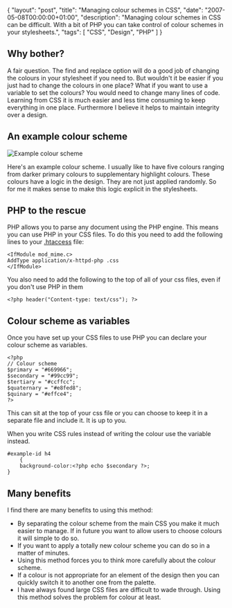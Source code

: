 {
  "layout": "post",
  "title": "Managing colour schemes in CSS",
  "date": "2007-05-08T00:00:00+01:00",
  "description": "Managing colour schemes in CSS can be difficult. With a bit of PHP you can take control of colour schemes in your stylesheets.",
  "tags": [
    "CSS",
    "Design",
    "PHP"
  ]
}

## Why bother?

A fair question. The find and replace option will do a good job of changing the colours in your stylesheet if you need to. But wouldn't it be easier if you just had to change the colours in one place? What if you want to use a variable to set the colours? You would need to change many lines of code. Learning from CSS it is much easier and less time consuming to keep everything in one place. Furthermore I believe it helps to maintain integrity over a design.

## An example colour scheme

![Example colour scheme][1] 

Here's an example colour scheme. I usually like to have five colours ranging from darker primary colours to supplementary highlight colours. These colours have a logic in the design. They are not just applied randomly. So for me it makes sense to make this logic explicit in the stylesheets. 

## PHP to the rescue

PHP allows you to parse any document using the PHP engine. This means you can use PHP in your CSS files. To do this you need to add the following lines to your [.htaccess][2] file: 

    <IfModule mod_mime.c>
    AddType application/x-httpd-php .css
    </IfModule>

You also need to add the following to the top of all of your css files, even if you don't use PHP in them 

    <?php header("Content-type: text/css"); ?>

## Colour scheme as variables

Once you have set up your CSS files to use PHP you can declare your colour scheme as variables. 

    <?php
    // Colour scheme
    $primary = "#669966";
    $secondary = "#99cc99";
    $tertiary = "#ccffcc";
    $quaternary = "#e8fed8";
    $quinary = "#effce4";
    ?>

This can sit at the top of your css file or you can choose to keep it in a separate file and include it. It is up to you.

When you write CSS rules instead of writing the colour use the variable instead. 

    #example-id h4
        {
        background-color:<?php echo $secondary ?>;
    }

## Many benefits

I find there are many benefits to using this method:

* By separating the colour scheme from the main CSS you make it much easier to manage. If in future you want to allow users to choose colours it will simple to do so.
* If you want to apply a totally new colour scheme you can do so in a matter of minutes.
* Using this method forces you to think more carefully about the colour scheme.
* If a colour is not appropriate for an element of the design then you can quickly switch it to another one from the palette.
* I have always found large CSS files are difficult to wade through. Using this method solves the problem for colour at least.

 [1]: http://shapeshed.com/images/articles/color_scheme.png 
 [2]: http://httpd.apache.org/docs/1.3/howto/htaccess.html

